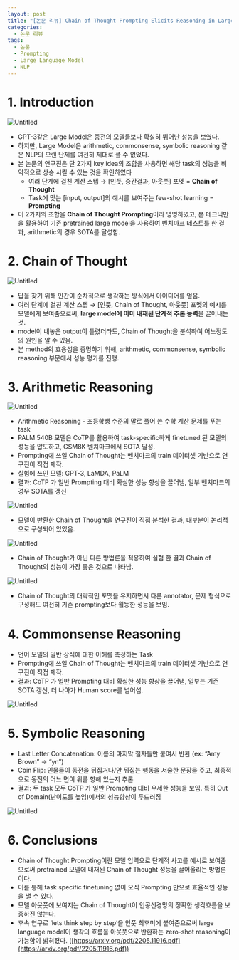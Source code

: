 ```yaml
---
layout: post
title: "[논문 리뷰] Chain of Thought Prompting Elicits Reasoning in Large Language Models Media Users"
categories:
  - 논문 리뷰
tags:
  - 논문
  - Prompting
  - Large Language Model
  - NLP
---
```


# 1. Introduction

![Untitled](/assets/img/2022-06-13-ChainOfThought/Untitled.png)

- GPT-3같은 Large Model은 종전의 모델들보다 확실히 뛰어난 성능을 보였다.
- 하지만, Large Model은 arithmetic, commonsense, symbolic reasoning 같은 NLP의 오랜 난제를 여전히 제대로 풀 수 없었다.
- 본 논문의 연구진은 단 2가지 key idea의 조합을 사용하면 해당 task의 성능을 비약적으로 상승 시킬 수 있는 것을 확인하였다
    - 여러 단계에 걸친 계산 스텝 → [인풋, 중간결과, 아웃풋] 포멧 = **Chain of Thought**
    - Task에 맞는 [input, output]의 예시를 보여주는 few-shot learning = **Prompting**
- 이 2가지의 조합을 **Chain of Thought Prompting**이라 명명하였고, 본 테크닉만을 활용하여 기존 pretrained large model을 사용하여 벤치마크 테스트를 한 결과, arithmetic의 경우 SOTA를 달성함.

# 2. Chain of Thought

![Untitled](/assets/img/2022-06-13-ChainOfThought/Untitled%201.png)

- 답을 찾기 위해 인간이 순차적으로 생각하는 방식에서 아이디어를 얻음.
- 여러 단계에 걸친 계산 스텝 → [인풋, Chain of Thought, 아웃풋] 포멧의 예시를 모델에게 보여줌으로써, **large model에 이미 내재된 단계적 추론 능력**을 끌어내는 것.
- model이 내놓은 output이 틀렸더라도, Chain of Thought을 분석하여 어느정도의 원인을 알 수 있음.
- 본 method의 효용성을 증명하기 위해, arithmetic, commonsense, symbolic reasoning 부문에서 성능 평가를 진행.

# 3. Arithmetic Reasoning

![Untitled](/assets/img/2022-06-13-ChainOfThought/Untitled%202.png)

- Arithmetic Reasoning - 초등학생 수준의 말로 풀어 쓴 수학 계산 문제를 푸는 task
- PALM 540B 모델은 CoTP를 활용하여 task-specific하게 finetuned 된 모델의 성능을 압도하고, GSM8K 벤치마크에서 SOTA 달성.
- Prompting에 쓰일 Chain of Thought는 벤치마크의 train 데이터셋 기반으로 연구진이 직접 제작.
- 실험에 쓰인 모델: GPT-3, LaMDA, PaLM
- 결과: CoTP 가 일반 Prompting 대비 확실한 성능 향상을 끌어냄, 일부 벤치마크의 경우 SOTA를 갱신

![Untitled](/assets/img/2022-06-13-ChainOfThought/Untitled%203.png)

- 모델이 반환한 Chain of Thought을 연구진이 직접 분석한 결과, 대부분이 논리적으로 구성되어 있었음.

![Untitled](/assets/img/2022-06-13-ChainOfThought/Untitled%204.png)

- Chain of Thought가 아닌 다른 방법론을 적용하여 실험 한 결과 Chain of Thought의 성능이 가장 좋은 것으로 나타남.

![Untitled](/assets/img/2022-06-13-ChainOfThought/Untitled%205.png)

- Chain of Thought의 대략적인 포멧을 유지하면서 다른 annotator, 문제 형식으로 구성해도 여전히 기존 prompting보다 월등한 성능을 보임.

# 4. Commonsense Reasoning

- 언어 모델의 일반 상식에 대한 이해를 측정하는 Task
- Prompting에 쓰일 Chain of Thought는 벤치마크의 train 데이터셋 기반으로 연구진이 직접 제작.
- 결과: CoTP 가 일반 Prompting 대비 확실한 성능 향상을 끌어냄, 일부는 기존 SOTA 갱신, 더 나아가 Human score를 넘어섬.

![Untitled](/assets/img/2022-06-13-ChainOfThought/Untitled%206.png)

# 5. Symbolic Reasoning

- Last Letter Concatenation: 이름의 마지막 철자들만 붙여서 반환 (ex: “Amy Brown” → “yn”)
- Coin Flip: 인물들이 동전을 뒤집거나/안 뒤집는 행동을 서술한 문장을 주고, 최종적으로 동전의 어느 면이 위를 향해 있는지 추론
- 결과: 두 task 모두 CoTP 가 일반 Prompting 대비 우세한 성능을 보임. 특히 Out of Domain(난이도를 높임)에서의 성능향상이 두드러짐

![Untitled](/assets/img/2022-06-13-ChainOfThought/Untitled%207.png)

# 6. Conclusions

- Chain of Thought Prompting이란 모델 입력으로 단계적 사고를 예시로 보여줌으로써 pretrained 모델에 내재된 Chain of Thought 성능을 끌어올리는 방법론이다.
- 이를 통해 task specific finetuning 없이 오직 Prompting 만으로 효율적인 성능을 낼 수 있다.
- 모델 아웃풋에 보여지는 Chain of Thought이 인공신경망의 정확한 생각흐름을 보증하진 않는다.
- 후속 연구로 ‘lets think step by step’을 인풋 최후미에 붙여줌으로써 large language model이 생각의 흐름을 아웃풋으로 반환하는 zero-shot reasoning이 가능함이 밝혀졌다. ([https://arxiv.org/pdf/2205.11916.pdf](https://arxiv.org/pdf/2205.11916.pdf))